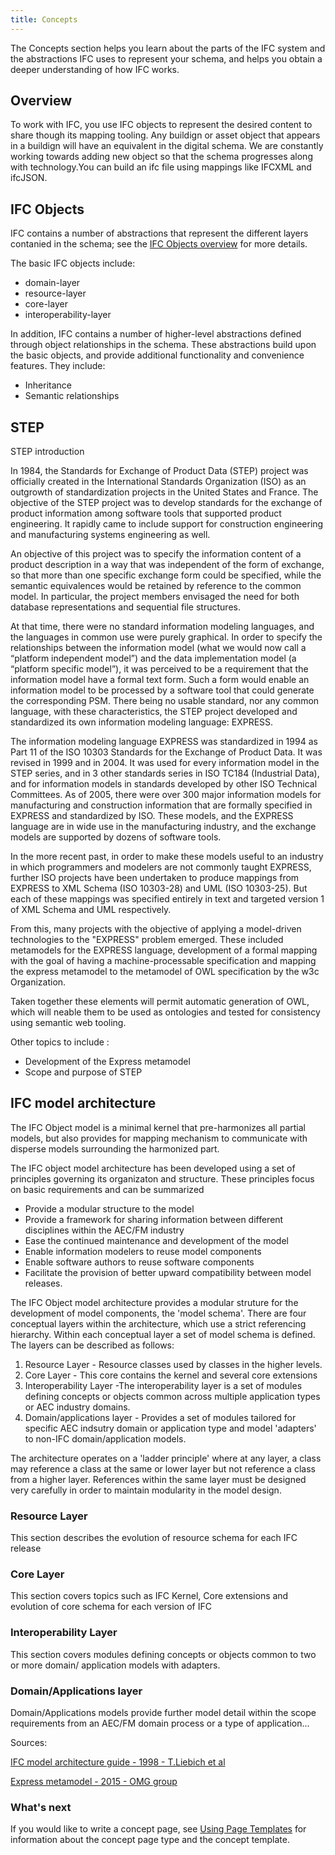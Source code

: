 ```yaml
---
title: Concepts
---
```


The Concepts section helps you learn about the parts of the IFC system and the abstractions IFC uses to represent your schema, and helps you obtain a deeper understanding of how IFC works.

## Overview
To work with IFC, you use IFC objects to represent the desired content to share though its mapping tooling. Any buildign or asset object that appears in a buildign will have an equivalent in the digital schema. We are constantly working towards adding new object so that the schema progresses along with technology.You can build an ifc file using mappings like IFCXML and ifcJSON.

## IFC Objects

IFC contains a number of abstractions that represent the different layers contanied in the schema; see the [IFC Objects overview](/docs/concepts/overview/) for more details.

The basic IFC objects include:

* domain-layer
* resource-layer
* core-layer
* interoperability-layer

In addition, IFC contains a number of higher-level abstractions defined through object relationships in the schema. These abstractions build upon the basic objects, and provide additional functionality and convenience features. They include:

* Inheritance
* Semantic relationships

## STEP
STEP introduction

In 1984, the Standards for Exchange of Product Data (STEP) project was officially created in the International Standards Organization (ISO) as an outgrowth of standardization projects in the United States and France. The objective of the
STEP project was to develop standards for the exchange of product information among software tools that supported product engineering. It rapidly came to include support for construction engineering and manufacturing systems engineering as well.

An objective of this project was to specify the information content of a product description in a way that was independent of the form of exchange, so that more than one specific exchange form could be specified, while the semantic equivalences would be retained by reference to the common model. In particular, the project members envisaged the need for both database representations and sequential file structures.

At that time, there were no standard information modeling languages, and the languages in common use were purely graphical. In order to specify the relationships between the information model (what we would now call a “platform independent model”) and the data implementation model (a “platform specific model”), it was perceived to be a requirement that the information model have a formal text form. Such a form would enable an information model to be processed by a software tool that could generate the corresponding PSM. There being no usable standard, nor any common language, with these characteristics, the STEP project developed and standardized its own information modeling language: EXPRESS.

The information modeling language EXPRESS was standardized in 1994 as Part 11 of the ISO 10303 Standards for the Exchange of Product Data. It was revised in 1999 and in 2004. It was used for every information model in the STEP series, and in 3 other standards series in ISO TC184 (Industrial Data), and for information models in standards developed by other ISO Technical Committees. As of 2005, there were over 300 major information models for manufacturing and construction information that are formally specified in EXPRESS and standardized by ISO. These models, and the EXPRESS language are in wide use in the manufacturing industry, and the exchange models are supported by dozens of
software tools.

In the more recent past, in order to make these models useful to an industry in which programmers and modelers are not commonly taught EXPRESS, further ISO projects have been undertaken to produce mappings from EXPRESS to XML Schema (ISO 10303-28) and UML (ISO 10303-25). But each of these mappings was specified entirely in text and targeted
version 1 of XML Schema and UML respectively.

From this, many projects with the objective of applying a model-driven technologies to the "EXPRESS" problem emerged. These included metamodels for the EXPRESS language, development of a formal mapping with the goal of having a machine-processable specification and mapping the express metamodel to the metamodel of OWL specification by the w3c Organization.

Taken together these elements will permit automatic generation of OWL, which will neable them to be used as ontologies and tested for consistency using semantic web tooling.

Other topics to include :

* Development of the Express metamodel
* Scope and purpose of STEP


## IFC model architecture

The IFC Object model is a minimal kernel that pre-harmonizes all partial models, but also provides for mapping mechanism to communicate with disperse models surrounding the harmonized part.

The IFC object model architecture has been developed using a set of principles governing its organizaton and structure. These principles focus on basic requirements and can be summarized

* Provide a modular structure to the model
* Provide a framework for sharing information between different disciplines within the AEC/FM industry
* Ease the continued maintenance and development of the model
* Enable information modelers to reuse model components
* Enable software authors to reuse software components
* Facilitate the provision of better upward compatibility between model releases.

The IFC Object model architecture provides a modular struture for the development of model components, the 'model schema'. There are four conceptual layers within the architecture, which use a strict referencing hierarchy. Within each conceptual layer a set of model schema is defined. The layers can be described as follows:

1. Resource Layer - Resource classes used by classes in the higher levels.
2. Core Layer - This core contains the kernel and several core extensions
3. Interoperability Layer -The interoperability layer is a set of modules defining concepts or objects common across multiple application types or AEC industry domains.
4. Domain/applications layer - Provides a set of modules tailored for specific AEC indsutry domain or application type and model 'adapters' to non-IFC domain/application models.

The architecture operates on a 'ladder principle' where at any layer, a class may reference a class at the same or lower layer but not reference a class from a higher layer. References within the same layer must be designed very carefully in order to maintain modularity in the model design.

### Resource Layer
This section describes the evolution of resource schema for each IFC release

### Core Layer
This section covers topics such as IFC Kernel, Core extensions and evolution of core schema for each version of IFC

### Interoperability Layer
This section covers modules defining concepts or objects common to two or more domain/ application models with adapters.

### Domain/Applications layer
Domain/Applications models provide further model detail within the scope requirements from an AEC/FM domain process or a type of application...


Sources:

[IFC model architecture guide - 1998 - T.Liebich et al](http://iaiweb.lbl.gov/Resources/IFC_Releases/IFC_Release_2.0/BETA_Docs_for_Review/IFC_R2_ModelArch_Beta_d2.PDF)

[Express metamodel - 2015 - OMG group](http://www.omg.org/spec/EXPRESS/1.1)

### What's next

If you would like to write a concept page, see
[Using Page Templates](/docs/contribute/page-templates/)
for information about the concept page type and the concept template.
